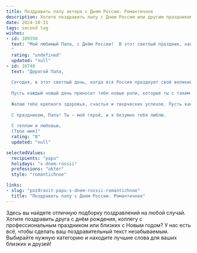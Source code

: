 ```yaml
---
title: Поздравить папу актера с Днем России. Романтичное
description: Хотите поздравить папу с Днем России или другим праздником? Наш ИИ создаст незабываемое поздравление, а вы обязательно выделитесь среди других.  
date: 2024-10-31
tags: second tag
wishes:
- id: 109350
  text: "Мой любимый Папа, с Днём России!  В этот светлый праздник, наполненный гордостью за нашу страну, хочу признаться тебе в любви. Твоя сила духа, твой талант, твоя артистичность – всё это для меня как яркий фейерверк над ночным небом, символ нашей Родины и нашего семейного счастья.  Пусть этот день будет полон радости и вдохновения, как твои лучшие роли!  Я люблю тебя!
  "
  rating: "undefined"
  updated: "null"
- id: 16740
  text: "Дорогой Папа,
  
  Сегодня, в этот светлый день, когда вся Россия празднует свой великий праздник – День России, я хочу поздравить тебя, мой талантливый актер, с этим замечательным событием. Твоя профессия, полностью отдающая себя искусству, всегда была для меня источником вдохновения и гордости.
  
  Пусть каждый новый день приносит тебе новые роли, которые ты с таким мастерством и любовью воплощаешь в жизнь. Пусть твои выступления продолжают расширять границы твоего таланта и вдохновлять окружающих.
  
  Желаю тебе крепкого здоровья, счастья и творческих успехов. Пусть каждый твой шаг на сцене будет шагом к новым вершинам, а твои роли будут жить в сердцах зрителей на многие годы.
  
  С праздником, Папа! Ты – мой герой, и я безумно тебя люблю.
  
  С теплом и любовью,
  [Твое имя]"
  rating: "0"
  updated: "null"

selectedValues:
  recipients: "papu"
  holidays: "s-dnem-rossii"
  professions: "akter"
  style: "romantichnoe"

links:
- slug: "pozdravit-papu-s-dnem-rossii-romantichnoe"
  title: "Поздравить папу с Днем России. Романтичное"
---
```


Здесь вы найдете отличную подборку поздравлений на любой случай. 
Хотите поздравить друга с днём рождения, коллегу с профессиональным праздником или близких с Новым годом? У нас есть всё, чтобы сделать ваш поздравительный текст незабываемым. Выбирайте нужную категорию и находите лучшие слова для ваших близких и друзей!
